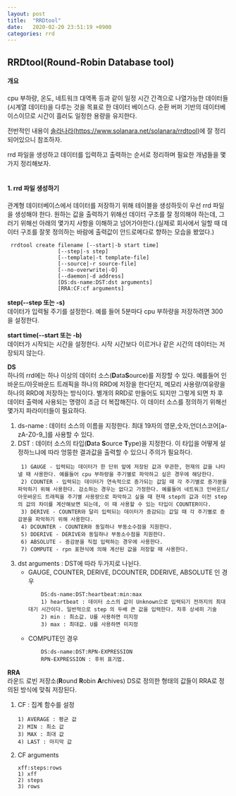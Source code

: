 ```yaml
---
layout: post
title:  "RRDtool"
date:   2020-02-20 23:51:19 +0900
categories: rrd
---
```

## RRDtool(Round-Robin Database tool)

#### 개요
cpu 부하량, 온도, 네트워크 대역폭 등과 같이 일정 시간 간격으로 나열가능한 데이터들(시계열 데이터)을 다루는 것을 목표로 한 데이터 베이스다. 순환 버퍼 기반의 데이터베이스이므로 시간이 흘러도 일정한 용량을 유지한다.

전반적인 내용이 [솔라나라(https://www.solanara.net/solanara/rrdtool)](https://www.solanara.net/solanara/rrdtool)에 잘 정리 되어있으니 참조하자.

rrd 파일을 생성하고 데이터를 입력하고 출력하는 순서로 정리하며 필요한 개념들을 몇가지 정리해보자.
<br/>
<br/>
#### 1. rrd 파일 생성하기

관계형 데이터베이스에서 데이터를 저장하기 위해 테이블을 생성하듯이 우선 rrd 파일을 생성해야 한다.
원하는 값을 출력하기 위해선 데이터 구조를 잘 정의해야 하는데, 그러기 위해선 아래의 몇가지 사항을 이해하고 넘어가야한다.(실제로 회사에서 일할 때 데이터 구조를 잘못 정의하는 바람에 출력값이 안드로메다로 향하는 모습을 봤었다.)

```
 rrdtool create filename [--start|-b start time]
                [--step|-s step]
                [--template|-t template-file]
                [--source|-r source-file]
                [--no-overwrite|-O]
                [--daemon|-d address]
                [DS:ds-name:DST:dst arguments]
                [RRA:CF:cf arguments]
```

**step(--step 또는 -s)**<br>
데이터가 입력될 주기를 설정한다. 예를 들어 5분마다 cpu 부하량을 저장하려면 300 을 설정한다.

**start time(--start 또는 -b)**<br>
데이터가 시작되는 시간을 설정한다. 시작 시간보다 이르거나 같은 시간의 데이터는 저장되지 않는다.

**DS**<br>
하나의 rrd에는 하나 이상의 데이터 소스(**D**ata**S**ource)를 저장할 수 있다. 예를들어 인바운드/아웃바운드 트래픽을 하나의 RRD에 저장을 한다던지, 메모리 사용량/여유량을 하나의 RRD에 저장하는 방식이다. 별개의 RRD로 만들어도 되지만 그렇게 되면 차 후 데이터 출력에 사용되는 명령이 조금 더 복잡해진다. 이 데이터 소스를 정의하기 위해선 몇가지 파라미터들이 필요하다.
   1. ds-name : 데이터 소스의 이름을 지정한다. 최대 19자의 영문,숫자,언더스코어\[a-zA-Z0-9_\]를 사용할 수 있다.
   2. DST : 데이터 소스의 타입(**D**ata **S**ource **T**ype)을 지정한다. 이 타입을 어떻게 설정하느냐에 따라 엉뚱한 결과값을 출력할 수 있으니 주의가 필요하다.
        ```
         1) GAUGE - 입력되는 데이터가 한 단위 앞에 저장된 값과 무관한, 현재의 값을 나타낼 때 사용한다. 예를들어 cpu 부하량을 주기별로 파악하고 싶은 경우에 해당한다.
         2) COUNTER - 입력되는 데이터가 연속적으로 증가되는 값일 때 각 주기별로 증가분을 파악하기 위해 사용한다. 감소하는 경우는 없다고 가정한다. 예를들어 네트워크 인바운드/아웃바운드 트래픽을 주기별 사용량으로 파악하고 싶을 때 현재 step의 값과 이전 step의 값의 차이를 계산해보면 되는데, 이 때 사용할 수 있는 타입이 COUNTER이다.
         3) DERIVE - COUNTER와 달리 입력되는 데이터가 증감되는 값일 때 각 주기별로 증감분을 파악하기 위해 사용한다.
         4) DCOUNTER - COUNTER와 동일하나 부동소수점을 지원한다.
         5) DDERIVE - DERIVE와 동일하나 부동소수점을 지원한다.
         6) ABSOLUTE - 증감분을 직접 입력하는 경우에 사용한다.
         7) COMPUTE - rpn 표현식에 의해 계산된 값을 저장할 때 사용한다.
        ```
   3. dst arguments : DST에 따라 두가지로 나뉜다.
        - GAUGE, COUNTER, DERIVE, DCOUNTER, DDERIVE, ABSOLUTE 인 경우
            ```
                DS:ds-name:DST:heartbeat:min:max
                1) heartbeat : 데이터 소스의 값이 Unknown으로 입력되기 전까지의 최대 대기 시간이다. 일반적으로 step 의 두배 큰 값을 입력한다. 차후 상세히 기술
                2) min : 최소값. U를 사용하면 미지정
                3) max : 최대값. U를 사용하면 미지정
            ```
        - COMPUTE인 경우
            ```
                DS:ds-name:DST:RPN-EXPRESSION
                RPN-EXPRESSION : 후위 표기법.
            ```

**RRA**  
라운드 로빈 저장소(**R**ound **R**obin **A**rchives)
DS로 정의한 형태의 값들이 RRA로 정의된 방식에 맞춰 저장된다.
   1. CF : 집계 함수를 설정
        ```
        1) AVERAGE : 평균 값
        2) MIN : 최소 값
        3) MAX : 최대 값
        4) LAST : 마지막 값
        ```
   2. CF arguments
        ```
        xff:steps:rows
        1) xff
        2) steps
        3) rows
        ```

